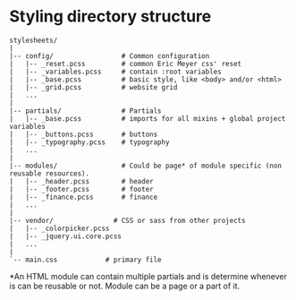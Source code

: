 # Styling directory structure
```
stylesheets/
|
|-- config/                 # Common configuration
|   |-- _reset.pcss         # common Eric Meyer css' reset
|   |-- _variables.pcss     # contain :root variables
|   |-- _base.pcss          # basic style, like <body> and/or <html>
|   |-- _grid.pcss          # website grid
|   ...
|
|-- partials/               # Partials
|   |-- _base.pcss          # imports for all mixins + global project variables
|   |-- _buttons.pcss       # buttons
|   |-- _typography.pcss    # typography
|   ...
|
|-- modules/                # Could be page* of module specific (non reusable resources).
|   |-- _header.pcss        # header
|   |-- _footer.pcss        # footer
|   |-- _finance.pcss       # finance
|   ...
|
|-- vendor/               # CSS or sass from other projects
|   |-- _colorpicker.pcss
|   |-- _jquery.ui.core.pcss
|   ...
|
`-- main.css            # primary file
```

*An HTML module can contain multiple partials and is determine whenever is can be reusable or not. Module can be a page or a part of it.